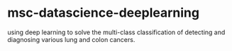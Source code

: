 # msc-datascience-deeplearning
using deep learning  to solve the multi-class classification  of detecting and diagnosing various lung and colon cancers.

